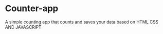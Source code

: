 # Counter-app
A simple counting app that counts and saves your data  based on HTML CSS AND JAVASCRIPT

